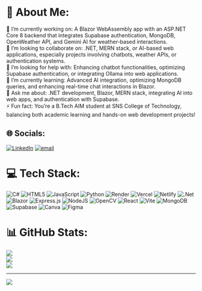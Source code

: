 # 💫 About Me:
🔭 I’m currently working on: A Blazor WebAssembly app with an ASP.NET Core 8 backend that integrates Supabase authentication, MongoDB, OpenWeather API, and Gemini AI for weather-based interactions.<br>🤝 I’m looking to collaborate on: .NET, MERN stack, or AI-based web applications, especially projects involving chatbots, weather APIs, or authentication systems.<br>👐 I’m looking for help with: Enhancing chatbot functionalities, optimizing Supabase authentication, or integrating Ollama into web applications.<br>🌱 I’m currently learning: Advanced AI integration, optimizing MongoDB queries, and enhancing real-time chat interactions in Blazor.<br>💬 Ask me about: .NET development, Blazor, MERN stack, integrating AI into web apps, and authentication with Supabase.<br>⚡ Fun fact: You’re a B.Tech AIM student at SNS College of Technology, balancing both academic learning and hands-on web development projects!


## 🌐 Socials:
[![LinkedIn](https://img.shields.io/badge/LinkedIn-%230077B5.svg?logo=linkedin&logoColor=white)](https://linkedin.com/in/https://www.linkedin.com/in/santhosh-v-p/) [![email](https://img.shields.io/badge/Email-D14836?logo=gmail&logoColor=white)](mailto:santhoshvenugopal2004@gmail.com) 

# 💻 Tech Stack:
![C#](https://img.shields.io/badge/c%23-%23239120.svg?style=for-the-badge&logo=csharp&logoColor=white) ![HTML5](https://img.shields.io/badge/html5-%23E34F26.svg?style=for-the-badge&logo=html5&logoColor=white) ![JavaScript](https://img.shields.io/badge/javascript-%23323330.svg?style=for-the-badge&logo=javascript&logoColor=%23F7DF1E) ![Python](https://img.shields.io/badge/python-3670A0?style=for-the-badge&logo=python&logoColor=ffdd54) ![Render](https://img.shields.io/badge/Render-%46E3B7.svg?style=for-the-badge&logo=render&logoColor=white) ![Vercel](https://img.shields.io/badge/vercel-%23000000.svg?style=for-the-badge&logo=vercel&logoColor=white) ![Netlify](https://img.shields.io/badge/netlify-%23000000.svg?style=for-the-badge&logo=netlify&logoColor=#00C7B7) ![.Net](https://img.shields.io/badge/.NET-5C2D91?style=for-the-badge&logo=.net&logoColor=white) ![Blazor](https://img.shields.io/badge/blazor-%235C2D91.svg?style=for-the-badge&logo=blazor&logoColor=white) ![Express.js](https://img.shields.io/badge/express.js-%23404d59.svg?style=for-the-badge&logo=express&logoColor=%2361DAFB) ![NodeJS](https://img.shields.io/badge/node.js-6DA55F?style=for-the-badge&logo=node.js&logoColor=white) ![OpenCV](https://img.shields.io/badge/opencv-%23white.svg?style=for-the-badge&logo=opencv&logoColor=white) ![React](https://img.shields.io/badge/react-%2320232a.svg?style=for-the-badge&logo=react&logoColor=%2361DAFB) ![Vite](https://img.shields.io/badge/vite-%23646CFF.svg?style=for-the-badge&logo=vite&logoColor=white) ![MongoDB](https://img.shields.io/badge/MongoDB-%234ea94b.svg?style=for-the-badge&logo=mongodb&logoColor=white) ![Supabase](https://img.shields.io/badge/Supabase-3ECF8E?style=for-the-badge&logo=supabase&logoColor=white) ![Canva](https://img.shields.io/badge/Canva-%2300C4CC.svg?style=for-the-badge&logo=Canva&logoColor=white) ![Figma](https://img.shields.io/badge/figma-%23F24E1E.svg?style=for-the-badge&logo=figma&logoColor=white)
# 📊 GitHub Stats:
![](https://github-readme-stats.vercel.app/api?username=Sandy-8-bit&theme=dark&hide_border=false&include_all_commits=true&count_private=false)<br/>
![](https://github-readme-streak-stats.herokuapp.com/?user=Sandy-8-bit&theme=dark&hide_border=false)<br/>
![](https://github-readme-stats.vercel.app/api/top-langs/?username=Sandy-8-bit&theme=dark&hide_border=false&include_all_commits=true&count_private=false&layout=compact)

---
[![](https://visitcount.itsvg.in/api?id=Sandy-8-bit&icon=0&color=0)](https://visitcount.itsvg.in)

<!-- Proudly created with GPRM ( https://gprm.itsvg.in ) -->
